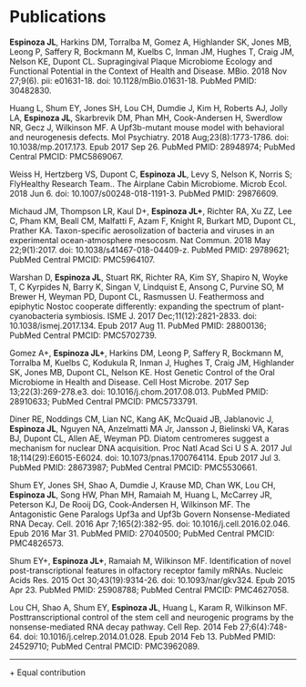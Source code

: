 # Publications

**Espinoza JL**, Harkins DM, Torralba M, Gomez A, Highlander SK, Jones MB, Leong P, Saffery R, Bockmann M, Kuelbs C, Inman JM, Hughes T, Craig JM, Nelson KE, Dupont CL. Supragingival Plaque Microbiome Ecology and Functional Potential in the Context of Health and Disease. MBio. 2018 Nov 27;9(6). pii: e01631-18. doi: 10.1128/mBio.01631-18. PubMed PMID: 30482830.

Huang L, Shum EY, Jones SH, Lou CH, Dumdie J, Kim H, Roberts AJ, Jolly LA, **Espinoza JL**, Skarbrevik DM, Phan MH, Cook-Andersen H, Swerdlow NR, Gecz J, Wilkinson MF. A Upf3b-mutant mouse model with behavioral and neurogenesis defects. Mol Psychiatry. 2018 Aug;23(8):1773-1786. doi: 10.1038/mp.2017.173. Epub 2017 Sep 26. PubMed PMID: 28948974; PubMed Central PMCID: PMC5869067.

Weiss H, Hertzberg VS, Dupont C, **Espinoza JL**, Levy S, Nelson K, Norris S; FlyHealthy Research Team.. The Airplane Cabin Microbiome. Microb Ecol. 2018 Jun 6. doi: 10.1007/s00248-018-1191-3. PubMed PMID: 29876609.

Michaud JM, Thompson LR, Kaul D+, **Espinoza JL+**, Richter RA, Xu ZZ, Lee C, Pham KM, Beall CM, Malfatti F, Azam F, Knight R, Burkart MD, Dupont CL, Prather KA. Taxon-specific aerosolization of bacteria and viruses in an experimental ocean-atmosphere mesocosm. Nat Commun. 2018 May 22;9(1):2017. doi: 10.1038/s41467-018-04409-z. PubMed PMID: 29789621; PubMed Central PMCID: PMC5964107.

Warshan D, **Espinoza JL**, Stuart RK, Richter RA, Kim SY, Shapiro N, Woyke T, C Kyrpides N, Barry K, Singan V, Lindquist E, Ansong C, Purvine SO, M Brewer H, Weyman PD, Dupont CL, Rasmussen U. Feathermoss and epiphytic Nostoc cooperate differently: expanding the spectrum of plant-cyanobacteria symbiosis. ISME J. 2017 Dec;11(12):2821-2833. doi: 10.1038/ismej.2017.134. Epub 2017 Aug 11. PubMed PMID: 28800136; PubMed Central PMCID: PMC5702739.

Gomez A+, **Espinoza JL+**, Harkins DM, Leong P, Saffery R, Bockmann M, Torralba M, Kuelbs C, Kodukula R, Inman J, Hughes T, Craig JM, Highlander SK, Jones MB, Dupont CL, Nelson KE. Host Genetic Control of the Oral Microbiome in Health and Disease. Cell Host Microbe. 2017 Sep 13;22(3):269-278.e3. doi: 10.1016/j.chom.2017.08.013. PubMed PMID: 28910633; PubMed Central PMCID: PMC5733791.

Diner RE, Noddings CM, Lian NC, Kang AK, McQuaid JB, Jablanovic J, **Espinoza JL**, Nguyen NA, Anzelmatti MA Jr, Jansson J, Bielinski VA, Karas BJ, Dupont CL, Allen AE, Weyman PD. Diatom centromeres suggest a mechanism for nuclear DNA acquisition. Proc Natl Acad Sci U S A. 2017 Jul 18;114(29):E6015-E6024. doi: 10.1073/pnas.1700764114. Epub 2017 Jul 3. PubMed PMID: 28673987; PubMed Central PMCID: PMC5530661.

Shum EY, Jones SH, Shao A, Dumdie J, Krause MD, Chan WK, Lou CH, **Espinoza JL**, Song HW, Phan MH, Ramaiah M, Huang L, McCarrey JR, Peterson KJ, De Rooij DG, Cook-Andersen H, Wilkinson MF. The Antagonistic Gene Paralogs Upf3a and Upf3b Govern Nonsense-Mediated RNA Decay. Cell. 2016 Apr 7;165(2):382-95. doi: 10.1016/j.cell.2016.02.046. Epub 2016 Mar 31. PubMed PMID: 27040500; PubMed Central PMCID: PMC4826573.

Shum EY+, **Espinoza JL+**, Ramaiah M, Wilkinson MF. Identification of novel post-transcriptional features in olfactory receptor family mRNAs. Nucleic Acids Res. 2015 Oct 30;43(19):9314-26. doi: 10.1093/nar/gkv324. Epub 2015 Apr 23. PubMed PMID: 25908788; PubMed Central PMCID: PMC4627058.

Lou CH, Shao A, Shum EY, **Espinoza JL**, Huang L, Karam R, Wilkinson MF. Posttranscriptional control of the stem cell and neurogenic programs by the nonsense-mediated RNA decay pathway. Cell Rep. 2014 Feb 27;6(4):748-64. doi: 10.1016/j.celrep.2014.01.028. Epub 2014 Feb 13. PubMed PMID: 24529710; PubMed Central PMCID: PMC3962089.


_____________________
\+ Equal contribution
